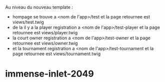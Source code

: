 Au niveau du nouveau template : 
 - hompage se trouve a <nom de l'app>/test et la page retournee est views/test.twig
 - de la il y a la player registration a <nom de l'app>/test-player et la page retournee est views/player.twig
 - la court owner registration a <nom de l'app>/test-owner et la page retournee est views/owner.twig
 - et la tournament registration a <nom de l'app>/test-tournament et la page retournee est views/tournament.twig

# immense-inlet-2049 
